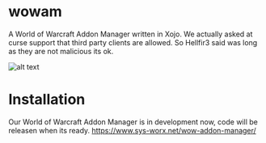 # wowam
A World of Warcraft Addon Manager written in Xojo. We actually asked at curse support that third party clients are allowed. So Hellfir3 said was long as they are not malicious its ok.

![alt text](https://www.sys-worx.net/wp-content/uploads/2016/10/wowam.png "World of Warcraft Addon Manager")

# Installation

Our World of Warcraft Addon Manager is in development now, code will be releasen when its ready.
https://www.sys-worx.net/wow-addon-manager/
